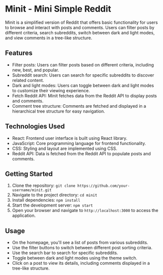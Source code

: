 # Minit - Mini Simple Reddit

Minit is a simplified version of Reddit that offers basic functionality for users to browse and interact with posts and comments. Users can filter posts by different criteria, search subreddits, switch between dark and light modes, and view comments in a tree-like structure.

## Features

- Filter posts: Users can filter posts based on different criteria, including new, best, and popular.
- Subreddit search: Users can search for specific subreddits to discover related content.
- Dark and light modes: Users can toggle between dark and light modes to customize their viewing experience.
- Fetch Reddit API: Minit fetches data from the Reddit API to display posts and comments.
- Comment tree structure: Comments are fetched and displayed in a hierarchical tree structure for easy navigation.

## Technologies Used

- React: Frontend user interface is built using React library.
- JavaScript: Core programming language for frontend functionality.
- CSS: Styling and layout are implemented using CSS.
- Reddit API: Data is fetched from the Reddit API to populate posts and comments.

## Getting Started

1. Clone the repository: `git clone https://github.com/your-username/minit.git`
2. Navigate to the project directory: `cd minit`
3. Install dependencies: `npm install`
4. Start the development server: `npm start`
5. Open your browser and navigate to `http://localhost:3000` to access the application.

## Usage

- On the homepage, you'll see a list of posts from various subreddits.
- Use the filter buttons to switch between different post sorting criteria.
- Use the search bar to search for specific subreddits.
- Toggle between dark and light modes using the theme switch.
- Click on a post to view its details, including comments displayed in a tree-like structure.
